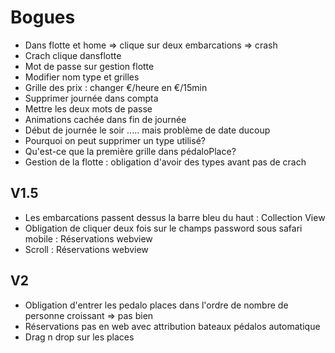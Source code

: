 Bogues
=========

* Dans flotte et home => clique sur deux embarcations => crash
* Crach clique dansflotte
* Mot de passe sur gestion flotte
* Modifier nom type et grilles
* Grille des prix : changer €/heure en €/15min
* Supprimer journée dans compta
* Mettre les deux mots de passe
* Animations cachée dans fin de journée
* Début de journée le soir ..... mais problème de date ducoup
* Pourquoi on peut supprimer un type utilisé?
* Qu'est-ce que la première grille dans pédaloPlace?
* Gestion de la flotte : obligation d'avoir des types avant pas de crach

## V1.5
* Les embarcations passent dessus la barre bleu du haut : Collection View
* Obligation de cliquer deux fois sur le champs password sous safari mobile : Réservations webview
* Scroll : Réservations webview

## V2
* Obligation d'entrer les pedalo places dans l'ordre de nombre de personne croissant => pas bien
* Réservations pas en web avec attribution bateaux pédalos automatique
* Drag n drop sur les places
